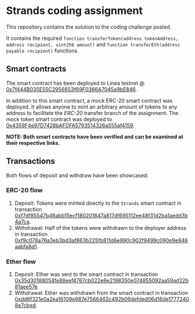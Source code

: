 # Strands coding assignment

This repository contains the solution to the coding challenge posted.

It contains the required `function transferToken(address tokenAddress, address recipient, uint256 amount)` and `function transferEth(address payable recipient)` functions.

## Smart contracts

The smart contract has been deployed to Linea testnet @ [0x7f444B035E55C2956653f69F0366A7045a9bE846](https://goerli.lineascan.build/address/0x7f444b035e55c2956653f69f0366a7045a9be846).

In addition to this smart contract, a mock ERC-20 smart contract was deployed. It allows anyone to mint an arbitrary amount of tokens to any address to facilitate the _ERC-20_ transfer branch of the assignment. The mock token smart contract was deployed to [0x4359F4e97D7428bAFDFA5793514326a555af4159](https://goerli.lineascan.build/address/0x4359f4e97d7428bafdfa5793514326a555af4159).

**NOTE: Both smart contracts have been verified and can be examined at their respective links.**

## Transactions

Both flows of deposit and withdraw have been showcased:

### ERC-20 flow

1. Deposit: Tokens were minted directly to the `Strands` smart contract in transaction [0xf7df85547b46abb15ecf180201847a817df695112ee48f31d2ba1aedd3b4a7ca](https://goerli.lineascan.build/tx/0xf7df85547b46abb15ecf180201847a817df695112ee48f31d2ba1aedd3b4a7ca).
2. Withdrawal: Half of the tokens were withdrawn to the deployer address in transaction [0xf9c078a76a3eb3bd3af863b225fb811d6e990c902f9499c090e9e946aabfa8d1](https://goerli.lineascan.build/tx/0xf9c078a76a3eb3bd3af863b225fb811d6e990c902f9499c090e9e946aabfa8d1).

### Ether flow

1. Deposit: Ether was sent to the smart contract in transaction [0x35d30188054fe88eef4767cb022e8e2198350e074855092aa59ad22b81aee57e](https://goerli.lineascan.build/tx/0x35d30188054fe88eef4767cb022e8e2198350e074855092aa59ad22b81aee57e).
2. Withdrawal: Ether was withdrawn from the smart contract in transaction [0xdd6f321e0a2ea16109e987e7566462c492b06defded06d16de17772408e7cbed](https://goerli.lineascan.build/tx/0xdd6f321e0a2ea16109e987e7566462c492b06defded06d16de17772408e7cbed).
